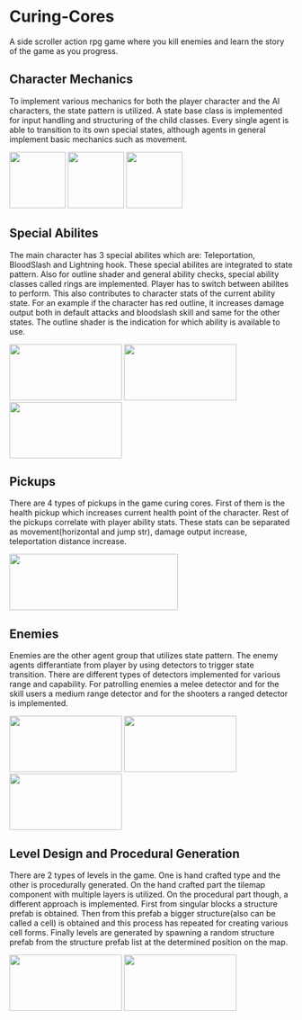 # Curing-Cores
A side scroller action rpg game where you kill enemies and learn the story of the game as you progress.

## Character Mechanics
To implement various mechanics for both the player character and the AI characters, the state pattern is utilized. A state base class is implemented for input handling and structuring of the child classes. Every single agent is able to transition to its own special states, although agents in general implement basic mechanics such as movement.

  <img src= "https://github.com/Enesozdogan/Curing-Cores/assets/72387932/df9f1286-656d-45a9-9cb6-5858fda9b5ee" width=100 height=100/>
  <img src ="https://github.com/Enesozdogan/Curing-Cores/assets/72387932/d3a79954-c2a9-48dc-a1c1-375392d6f208" width=100 height=100/>
  <img src ="https://github.com/Enesozdogan/Curing-Cores/assets/72387932/b420c52b-0025-4bce-ac15-9d972b3ab70d" width=100 height=100/>

## Special Abilites
The main character has 3 special abilites which are: Teleportation, BloodSlash and Lightning hook. These special abilites are integrated to state pattern. Also for outline shader and general ability checks, special ability classes called rings are implemented.
Player has to switch between abilites to perform. This also contributes to character stats of the current ability state. For an example if the character has red outline, it increases damage output both in default attacks and bloodslash skill and same for the other states. The outline shader is the indication for which ability is available to use.


<img src="https://github.com/Enesozdogan/Curing-Cores/assets/72387932/3643aa22-9a68-43d2-9f90-ba83ce8368d7" width=200 height=100/>
<img src="https://github.com/Enesozdogan/Curing-Cores/assets/72387932/91bde8fd-dfaf-4a9a-996a-1b436ff057df" width=200 height=100/>
<img src="https://github.com/Enesozdogan/Curing-Cores/assets/72387932/584cbd7f-fdf4-48c2-8c8c-76e630ce76f0" width=200 height=100/>

## Pickups
There are 4 types of pickups in the game curing cores. First of them is the health pickup which increases current health point of the character. Rest of the pickups correlate with player ability stats. These stats can be separated as movement(horizontal and jump str), damage output increase, teleportation distance increase.  


<img src="https://github.com/Enesozdogan/Curing-Cores/assets/72387932/5727b8f6-ecba-435d-bbad-9d2571ad3595" width=300 height=100/>

## Enemies
Enemies are the other agent group that utilizes state pattern. The enemy agents differantiate from player by using detectors to trigger state transition. There are different types of detectors implemented for various range and capability. For patrolling enemies a melee detector and for the skill users a medium range detector and for the shooters a ranged detector is implemented.


<img src="https://github.com/Enesozdogan/Curing-Cores/assets/72387932/45f8d77e-7030-4514-8567-07f4bc9936b0" width=200 height=100/>
<img src="https://github.com/Enesozdogan/Curing-Cores/assets/72387932/9923cd55-e5c0-48ed-ad3f-6e0f848c636c" width=200 height=100/>
<img src="https://github.com/Enesozdogan/Curing-Cores/assets/72387932/7c6c9f61-606d-43db-bf5e-24df130a6f3f" width=200 height=100/>

## Level Design and Procedural Generation
There are 2 types of levels in the game. One is hand crafted type and the other is procedurally generated. On the hand crafted part the tilemap component with multiple layers is utilized. On the procedural part though, a different approach is implemented.
First from singular blocks a structure prefab is obtained. Then from this prefab a bigger structure(also can be called a cell) is obtained and this process has repeated for creating various cell forms. Finally levels are generated by spawning a random structure prefab from the structure prefab list at the determined position on the map.   


<img src="https://github.com/Enesozdogan/Curing-Cores/assets/72387932/8d3200ad-a590-4ecf-b7bf-e7fa2502f26d" width=200 height=100/>
<img src="https://github.com/Enesozdogan/Curing-Cores/assets/72387932/a56d0621-13a6-4c99-a5ee-65fccc4de655" width=200 height=100/>






